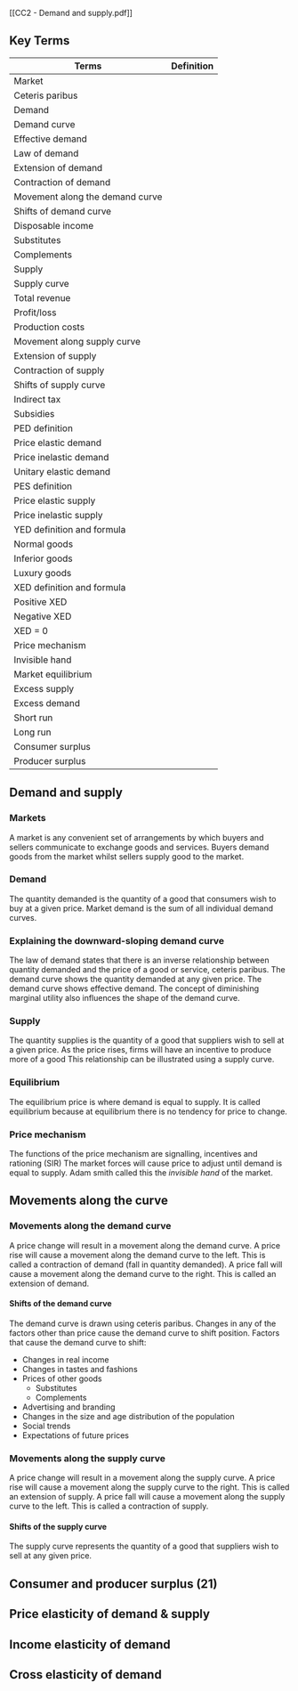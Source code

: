 [[CC2 - Demand and supply.pdf]]

## Key Terms
| Terms                           | Definition |
| ------------------------------- | ---------- |
| Market                          |            |
| Ceteris paribus                 |            |
| Demand                          |            |
| Demand curve                    |            |
| Effective demand                |            |
| Law of demand                   |            |
| Extension of demand             |            |
| Contraction of demand           |            |
| Movement along the demand curve |            |
| Shifts of demand curve          |            |
| Disposable income               |            |
| Substitutes                     |            |
| Complements                     |            |
| Supply                          |            |
| Supply curve                    |            |
| Total revenue                   |            |
| Profit/loss                     |            |
| Production costs                |            |
| Movement along supply curve     |            |
| Extension of supply             |            |
| Contraction of supply           |            |
| Shifts of supply curve          |            |
| Indirect tax                    |            |
| Subsidies                       |            |
| PED definition                  |            |
| Price elastic demand            |            |
| Price inelastic demand          |            |
| Unitary elastic demand          |            |
| PES definition                  |            |
| Price elastic supply            |            |
| Price inelastic supply          |            |
| YED definition and formula      |            |
| Normal goods                    |            |
| Inferior goods                  |            |
| Luxury goods                    |            |
| XED definition and formula      |            |
| Positive XED                    |            |
| Negative XED                    |            |
| XED = 0                         |            |
| Price mechanism                 |            |
| Invisible hand                  |            |
| Market equilibrium              |            |
| Excess supply                   |            |
| Excess demand                   |            |
| Short run                       |            |
| Long run                        |            |
| Consumer surplus                |            |
| Producer surplus                                |            |

## Demand and supply
### Markets
A market is any convenient set of arrangements by which buyers and sellers communicate to exchange goods and services. Buyers demand goods from the market whilst sellers supply good to the market.

### Demand
The quantity demanded is the quantity of a good that consumers wish to buy at a given price.
Market demand is the sum of all individual demand curves. 

### Explaining the downward-sloping demand curve
The law of demand states that there is an inverse relationship between quantity demanded and the price of a good or service, ceteris paribus. The demand curve shows the quantity demanded at any given price. The demand curve shows effective demand. The concept of diminishing marginal utility also influences the shape of the demand curve. 

### Supply
The quantity supplies is the quantity of a good that suppliers wish to sell at a given price. As the price rises, firms will have an incentive to produce more of a good This relationship can be illustrated using a supply curve. 

### Equilibrium 
The equilibrium price is where demand is equal to supply. It is called equilibrium because at equilibrium there is no tendency for price to change. 

### Price mechanism
The functions of the price mechanism are signalling, incentives and rationing (SIR) The market forces will cause price to adjust until demand is equal to supply. Adam smith called this the *invisible hand* of the market. 

## Movements along the curve 
### Movements along the demand curve
A price change will result in a movement along the demand curve. A price rise will cause a movement along the demand curve to the left. This is called a contraction of demand (fall in quantity demanded). 
A price fall will cause a movement along the demand curve to the right. This is called an extension of demand. 

#### Shifts of the demand curve
The demand curve is drawn using ceteris paribus. Changes in any of the factors other than price cause the demand curve to shift position.
Factors that cause the demand curve to shift:
- Changes in real income
- Changes in tastes and fashions
- Prices of other goods
	- Substitutes 
	- Complements 
- Advertising and branding
- Changes in the size and age distribution of the population
- Social trends
- Expectations of future prices

### Movements along the supply curve
A price change will result in a movement along the supply curve. A price rise will cause a movement along the supply curve to the right. This is called an extension of supply. A price fall will cause a movement along the supply curve to the left. This is called a contraction of supply.

#### Shifts of the supply curve
The supply curve represents the quantity of a good that suppliers wish to sell at any given price.

## Consumer and producer surplus (21) 

## Price elasticity of demand & supply

## Income elasticity of demand

## Cross elasticity of demand